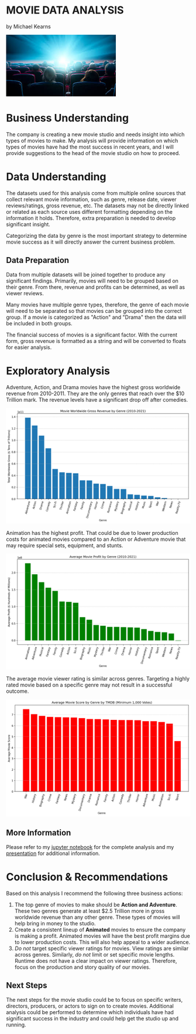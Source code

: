 # MOVIE DATA ANALYSIS
by Michael Kearns

![img](./images/movie.jpeg)

# Business Understanding

The company is creating a new movie studio and needs insight into which types of movies to make. My analysis will provide information on which types of movies have had the most success in recent years, and I will provide suggestions to the head of the movie studio on how to proceed. 

# Data Understanding

The datasets used for this analysis come from multiple online sources that collect relevant movie information, such as genre, release date, viewer reviews/ratings, gross revenue, etc. The datasets may not be directly linked or related as each source uses different formatting depending on the information it holds. Therefore, extra preparation is needed to develop significant insight.

Categorizing the data by genre is the most important strategy to determine movie success as it will directly answer the current business problem.

## Data Preparation

Data from multiple datasets will be joined together to produce any significant findings. Primarily, movies will need to be grouped based on their genre. From there, revenue and profits can be determined, as well as viewer reviews.

Many movies have multiple genre types, therefore, the genre of each movie will need to be separated so that movies can be grouped into the correct group. If a movie is categorized as "Action" and "Drama" then the data will be included in both groups.

The financial success of movies is a significant factor. With the current form, gross revenue is formatted as a string and will be converted to floats for easier analysis. 

# Exploratory Analysis

Adventure, Action, and Drama movies have the highest gross worldwide revenue from 2010-2011. They are the only genres that reach over the $10 Trillion mark. The revenue levels have a significant drop off after comedies.

![img](./images/WorldGrossRevenueByGenre.png)

Animation has the highest profit. That could be due to lower production costs for animated movies compared to an Action or Adventure movie that may require special sets, equipment, and stunts.

![img](./images/AveProfitByGenre.png)

The average movie viewer rating is similar across genres. Targeting a highly rated movie based on a specific genre may not result in a successful outcome.

![img](./images/TMDBMovieScoreByGenre.png)

## More Information

Please refer to my [jupyter notebook](./Movie_Data_Analysis.ipynb) for the complete analysis and my [presentation](./Movie_Data_Analysis_Presentation.pdf) for additional information.

# Conclusion & Recommendations

Based on this analysis I recommend the following three business actions:

1. The top genre of movies to make should be **Action and Adventure**. These two genres generate at least $2.5 Trillion more in gross worldwide revenue than any other genre. These types of movies will help bring in money to the studio.
2. Create a consistent lineup of **Animated** movies to ensure the company is making a profit. Animated movies will have the best profit margins due to lower production costs. This will also help appeal to a wider audience.
3. *Do not* target specific viewer ratings for movies. View ratings are similar across genres. Similarly, *do not* limit or set specific movie lengths. Runtime does not have a clear impact on viewer ratings. Therefore, focus on the production and story quality of our movies. 

## Next Steps

The next steps for the movie studio could be to focus on specific writers, directors, producers, or actors to sign on to create movies. Additional analysis could be performed to determine which individuals have had significant success in the industry and could help get the studio up and running. 
